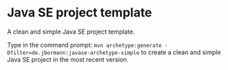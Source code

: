 # Java SE project template

A clean and simple Java SE project template.

Type in the command prompt:
```mvn archetype:generate -Dfilter=de.jbormann:javase-archetype-simple```
to create a clean and simple Java SE project in the most recent version.
